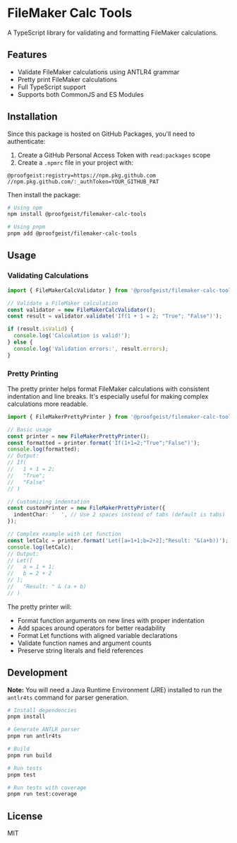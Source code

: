 # FileMaker Calc Tools

A TypeScript library for validating and formatting FileMaker calculations.

## Features

- Validate FileMaker calculations using ANTLR4 grammar
- Pretty print FileMaker calculations
- Full TypeScript support
- Supports both CommonJS and ES Modules

## Installation

Since this package is hosted on GitHub Packages, you'll need to authenticate:

1. Create a GitHub Personal Access Token with `read:packages` scope
2. Create a `.npmrc` file in your project with:

```
@proofgeist:registry=https://npm.pkg.github.com
//npm.pkg.github.com/:_authToken=YOUR_GITHUB_PAT
```

Then install the package:

```bash
# Using npm
npm install @proofgeist/filemaker-calc-tools

# Using pnpm
pnpm add @proofgeist/filemaker-calc-tools
```

## Usage

### Validating Calculations

```typescript
import { FileMakerCalcValidator } from '@proofgeist/filemaker-calc-tools';

// Validate a FileMaker calculation
const validator = new FileMakerCalcValidator();
const result = validator.validate('If(1 + 1 = 2; "True"; "False")');

if (result.isValid) {
  console.log('Calculation is valid!');
} else {
  console.log('Validation errors:', result.errors);
}
```

### Pretty Printing

The pretty printer helps format FileMaker calculations with consistent indentation and line breaks. It's especially useful for making complex calculations more readable.

```typescript
import { FileMakerPrettyPrinter } from '@proofgeist/filemaker-calc-tools';

// Basic usage
const printer = new FileMakerPrettyPrinter();
const formatted = printer.format('If(1+1=2;"True";"False")');
console.log(formatted);
// Output:
// If(
//   1 + 1 = 2;
//   "True";
//   "False"
// )

// Customizing indentation
const customPrinter = new FileMakerPrettyPrinter({
  indentChar: '  ', // Use 2 spaces instead of tabs (default is tabs)
});

// Complex example with Let function
const letCalc = printer.format('Let([a=1+1;b=2+2];"Result: "&(a+b))');
console.log(letCalc);
// Output:
// Let([
//   a = 1 + 1;
//   b = 2 + 2
// ];
//   "Result: " & (a + b)
// )
```

The pretty printer will:

- Format function arguments on new lines with proper indentation
- Add spaces around operators for better readability
- Format Let functions with aligned variable declarations
- Validate function names and argument counts
- Preserve string literals and field references

## Development

**Note:** You will need a Java Runtime Environment (JRE) installed to run the `antlr4ts` command for parser generation.

```bash
# Install dependencies
pnpm install

# Generate ANTLR parser
pnpm run antlr4ts

# Build
pnpm run build

# Run tests
pnpm test

# Run tests with coverage
pnpm run test:coverage
```

## License

MIT
